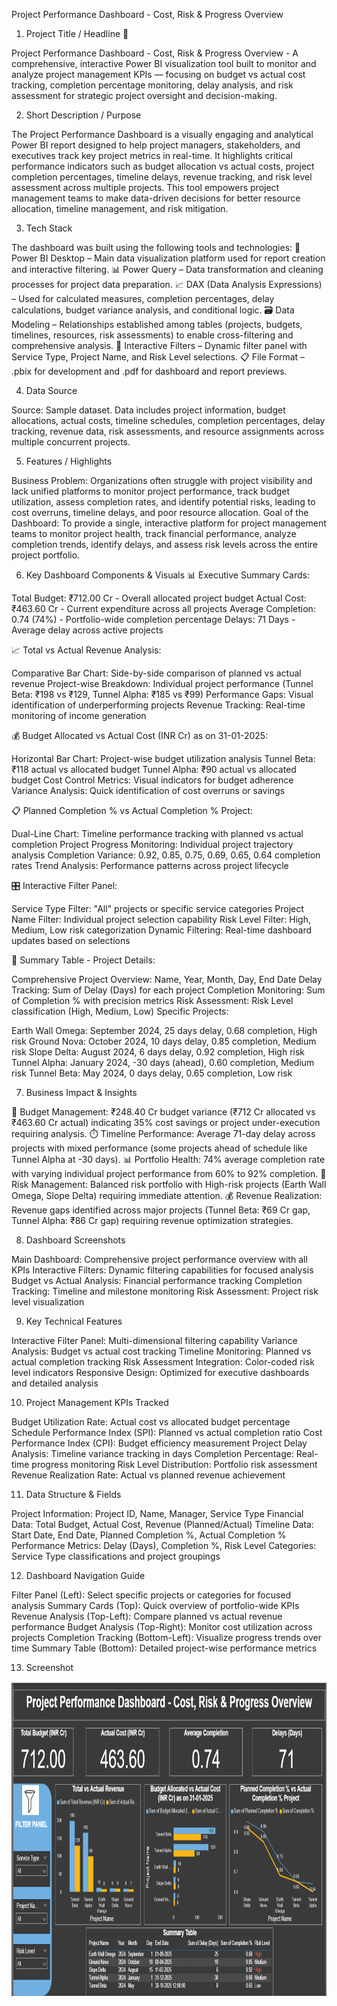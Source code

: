 Project Performance Dashboard - Cost, Risk & Progress Overview
1. Project Title / Headline 🚀

Project Performance Dashboard - Cost, Risk & Progress Overview - A comprehensive, interactive Power BI visualization tool built to monitor and analyze project management KPIs — focusing on budget vs actual cost tracking, completion percentage monitoring, delay analysis, and risk assessment for strategic project oversight and decision-making.

2. Short Description / Purpose

The Project Performance Dashboard is a visually engaging and analytical Power BI report designed to help project managers, stakeholders, and executives track key project metrics in real-time. It highlights critical performance indicators such as budget allocation vs actual costs, project completion percentages, timeline delays, revenue tracking, and risk level assessment across multiple projects. This tool empowers project management teams to make data-driven decisions for better resource allocation, timeline management, and risk mitigation.

3. Tech Stack

The dashboard was built using the following tools and technologies: 🔧 Power BI Desktop – Main data visualization platform used for report creation and interactive filtering. 📊 Power Query – Data transformation and cleaning processes for project data preparation. 📈 DAX (Data Analysis Expressions) – Used for calculated measures, completion percentages, delay calculations, budget variance analysis, and conditional logic. 🗃️ Data Modeling – Relationships established among tables (projects, budgets, timelines, resources, risk assessments) to enable cross-filtering and comprehensive analysis. 🎯 Interactive Filters – Dynamic filter panel with Service Type, Project Name, and Risk Level selections. 📋 File Format – .pbix for development and .pdf for dashboard and report previews.

4. Data Source

Source: Sample dataset. Data includes project information, budget allocations, actual costs, timeline schedules, completion percentages, delay tracking, revenue data, risk assessments, and resource assignments across multiple concurrent projects.

5. Features / Highlights

Business Problem: Organizations often struggle with project visibility and lack unified platforms to monitor project performance, track budget utilization, assess completion rates, and identify potential risks, leading to cost overruns, timeline delays, and poor resource allocation.
Goal of the Dashboard: To provide a single, interactive platform for project management teams to monitor project health, track financial performance, analyze completion trends, identify delays, and assess risk levels across the entire project portfolio.

6. Key Dashboard Components & Visuals
📊 Executive Summary Cards:

Total Budget: ₹712.00 Cr - Overall allocated project budget
Actual Cost: ₹463.60 Cr - Current expenditure across all projects
Average Completion: 0.74 (74%) - Portfolio-wide completion percentage
Delays: 71 Days - Average delay across active projects

📈 Total vs Actual Revenue Analysis:

Comparative Bar Chart: Side-by-side comparison of planned vs actual revenue
Project-wise Breakdown: Individual project performance (Tunnel Beta: ₹198 vs ₹129, Tunnel Alpha: ₹185 vs ₹99)
Performance Gaps: Visual identification of underperforming projects
Revenue Tracking: Real-time monitoring of income generation

💰 Budget Allocated vs Actual Cost (INR Cr) as on 31-01-2025:

Horizontal Bar Chart: Project-wise budget utilization analysis
Tunnel Beta: ₹118 actual vs allocated budget
Tunnel Alpha: ₹90 actual vs allocated budget
Cost Control Metrics: Visual indicators for budget adherence
Variance Analysis: Quick identification of cost overruns or savings

📋 Planned Completion % vs Actual Completion % Project:

Dual-Line Chart: Timeline performance tracking with planned vs actual completion
Project Progress Monitoring: Individual project trajectory analysis
Completion Variance: 0.92, 0.85, 0.75, 0.69, 0.65, 0.64 completion rates
Trend Analysis: Performance patterns across project lifecycle

🎛️ Interactive Filter Panel:

Service Type Filter: "All" projects or specific service categories
Project Name Filter: Individual project selection capability
Risk Level Filter: High, Medium, Low risk categorization
Dynamic Filtering: Real-time dashboard updates based on selections

📅 Summary Table - Project Details:

Comprehensive Project Overview: Name, Year, Month, Day, End Date
Delay Tracking: Sum of Delay (Days) for each project
Completion Monitoring: Sum of Completion % with precision metrics
Risk Assessment: Risk Level classification (High, Medium, Low)
Specific Projects:

Earth Wall Omega: September 2024, 25 days delay, 0.68 completion, High risk
Ground Nova: October 2024, 10 days delay, 0.85 completion, Medium risk
Slope Delta: August 2024, 6 days delay, 0.92 completion, High risk
Tunnel Alpha: January 2024, -30 days (ahead), 0.60 completion, Medium risk
Tunnel Beta: May 2024, 0 days delay, 0.65 completion, Low risk



7. Business Impact & Insights

💼 Budget Management:
₹248.40 Cr budget variance (₹712 Cr allocated vs ₹463.60 Cr actual) indicating 35% cost savings or project under-execution requiring analysis.
⏱️ Timeline Performance:
Average 71-day delay across projects with mixed performance (some projects ahead of schedule like Tunnel Alpha at -30 days).
📊 Portfolio Health:
74% average completion rate with varying individual project performance from 60% to 92% completion.
🚨 Risk Management:
Balanced risk portfolio with High-risk projects (Earth Wall Omega, Slope Delta) requiring immediate attention.
💰 Revenue Realization:
Revenue gaps identified across major projects (Tunnel Beta: ₹69 Cr gap, Tunnel Alpha: ₹86 Cr gap) requiring revenue optimization strategies.

8. Dashboard Screenshots

Main Dashboard: Comprehensive project performance overview with all KPIs
Interactive Filters: Dynamic filtering capabilities for focused analysis
Budget vs Actual Analysis: Financial performance tracking
Completion Tracking: Timeline and milestone monitoring
Risk Assessment: Project risk level visualization

9. Key Technical Features

Interactive Filter Panel: Multi-dimensional filtering capability
Variance Analysis: Budget vs actual cost tracking
Timeline Monitoring: Planned vs actual completion tracking
Risk Assessment Integration: Color-coded risk level indicators
Responsive Design: Optimized for executive dashboards and detailed analysis

10. Project Management KPIs Tracked

Budget Utilization Rate: Actual cost vs allocated budget percentage
Schedule Performance Index (SPI): Planned vs actual completion ratio
Cost Performance Index (CPI): Budget efficiency measurement
Project Delay Analysis: Timeline variance tracking in days
Completion Percentage: Real-time progress monitoring
Risk Level Distribution: Portfolio risk assessment
Revenue Realization Rate: Actual vs planned revenue achievement

11. Data Structure & Fields

Project Information: Project ID, Name, Manager, Service Type
Financial Data: Total Budget, Actual Cost, Revenue (Planned/Actual)
Timeline Data: Start Date, End Date, Planned Completion %, Actual Completion %
Performance Metrics: Delay (Days), Completion %, Risk Level
Categories: Service Type classifications and project groupings

12. Dashboard Navigation Guide

Filter Panel (Left): Select specific projects or categories for focused analysis
Summary Cards (Top): Quick overview of portfolio-wide KPIs
Revenue Analysis (Top-Left): Compare planned vs actual revenue performance
Budget Analysis (Top-Right): Monitor cost utilization across projects
Completion Tracking (Bottom-Left): Visualize progress trends over time
Summary Table (Bottom): Detailed project-wise performance metrics

13. Screenshot
<img width="901" height="503" alt="image" src="https://github.com/bebleharshada/Project-Performance-Dashboard/blob/main/Project%20Performance%20Dashboard.png" />
